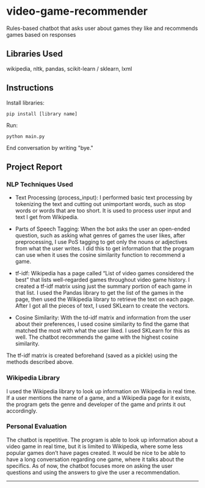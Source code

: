 # video-game-recommender
Rules-based chatbot that asks user about games they like and recommends games based on responses

## Libraries Used
wikipedia,
nltk,
pandas,
scikit-learn / sklearn,
lxml

## Instructions
Install libraries: 
```
pip install [library name]
```
Run: 
```
python main.py
```
End conversation by writing "bye."
## Project Report
### NLP Techniques Used
- Text Processing (process_input):
I performed basic text processing by tokenizing the text and cutting out unimportant words, such as stop words or words that are too short. It is used to process user input and text I get from Wikipedia.

- Parts of Speech Tagging:
When the bot asks the user an open-ended question, such as asking what genres of games the user likes, after preprocessing, I use PoS tagging to get only the nouns or adjectives from what the user writes. I did this to get information that the program can use when it uses the cosine similarity function to recommend a game.

- tf-idf:
Wikipedia has a page called “List of video games considered the best” that lists well-regarded games throughout video game history. I created a tf-idf matrix using just the summary portion of each game in that list. I used the Pandas library to get the list of the games in the page, then used the Wikipedia library to retrieve the text on each page. After I got all the pieces of text, I used SKLearn to create the vectors.

- Cosine Similarity:
With the td-idf matrix and information from the user about their preferences, I used cosine similarity to find the game that matched the most with what the user liked. I used SKLearn for this as well. The chatbot recommends the game with the highest cosine similarity.

The tf-idf matrix is created beforehand (saved as a pickle) using the methods described above.

### Wikipedia Library
I used the Wikipedia library to look up information on Wikipedia in real time. If a user mentions the name of a game, and a Wikipedia page for it exists, the program gets the genre and developer of the game and prints it out accordingly.

### Personal Evaluation
The chatbot is repetitive. The program is able to look up information about a video game in real time, but it is limited to Wikipedia, where some less popular games don’t have pages created. It would be nice to be able to have a long conversation regarding one game, where it talks about the specifics. As of now, the chatbot focuses more on asking the user questions and using the answers to give the user a recommendation.
****
